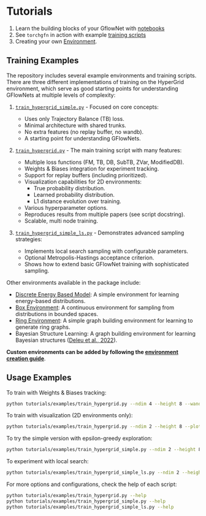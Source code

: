 # Tutorials

1. Learn the building blocks of your GflowNet with [notebooks](https://github.com/gfnorg/torchgfn/tree/master/tutorials/notebooks/)
2. See `torchgfn` in action with example [training scripts](https://github.com/gfnorg/torchgfn/tree/master/tutorials/examples/)
3. Creating your own [Environment](docs/source/guides/creating_environments.md).

## Training Examples

The repository includes several example environments and training scripts. There are three different implementations of training on the HyperGrid environment, which serve as good starting points for understanding GFlowNets at multiple levels of complexity:

1. [`train_hypergrid_simple.py`](https://github.com/GFNOrg/torchgfn/blob/master/tutorials/examples/train_hypergrid_simple.py) - Focused on core concepts:
   - Uses only Trajectory Balance (TB) loss.
   - Minimal architecture with shared trunks.
   - No extra features (no replay buffer, no wandb).
   - A starting point for understanding GFlowNets.

2. [`train_hypergrid.py`](https://github.com/GFNOrg/torchgfn/blob/master/tutorials/examples/train_hypergrid.py) - The main training script with many features:
   - Multiple loss functions (FM, TB, DB, SubTB, ZVar, ModifiedDB).
   - Weights & Biases integration for experiment tracking.
   - Support for replay buffers (including prioritized).
   - Visualization capabilities for 2D environments:
     * True probability distribution.
     * Learned probability distribution.
     * L1 distance evolution over training.
   - Various hyperparameter options.
   - Reproduces results from multiple papers (see script docstring).
   - Scalable, multi node training.

3. [`train_hypergrid_simple_ls.py`](https://github.com/GFNOrg/torchgfn/blob/master/tutorials/examples/train_hypergrid_simple_ls.py) - Demonstrates advanced sampling strategies:
   - Implements local search sampling with configurable parameters.
   - Optional Metropolis-Hastings acceptance criterion.
   - Shows how to extend basic GFlowNet training with sophisticated sampling.

Other environments available in the package include:

- [Discrete Energy Based Model](https://github.com/GFNOrg/torchgfn/blob/master/tutorials/examples/train_discreteebm.py): A simple environment for learning energy-based distributions.
- [Box Environment](https://github.com/GFNOrg/torchgfn/blob/master/tutorials/examples/train_box.py): A continuous environment for sampling from distributions in bounded spaces.
- [Ring Environment](https://github.com/GFNOrg/torchgfn/blob/master/tutorials/examples/train_graph_ring.py): A simple graph building environment for learning to generate ring graphs.
- Bayesian Structure Learning: A graph building environment for learning Bayesian structures ([Deleu et al., 2022](https://arxiv.org/abs/2202.13903)).


**Custom environments can be added by following the [environment creation guide](docs/source/guides/creating_environments.md)**.

## Usage Examples

To train with Weights & Biases tracking:
```bash
python tutorials/examples/train_hypergrid.py --ndim 4 --height 8 --wandb_project your_project_name
```

To train with visualization (2D environments only):
```bash
python tutorials/examples/train_hypergrid.py --ndim 2 --height 8 --plot
```

To try the simple version with epsilon-greedy exploration:
```bash
python tutorials/examples/train_hypergrid_simple.py --ndim 2 --height 8 --epsilon 0.1
```

To experiment with local search:
```bash
python tutorials/examples/train_hypergrid_simple_ls.py --ndim 2 --height 8 --n_local_search_loops 2 --back_ratio 0.5 --use_metropolis_hastings
```

For more options and configurations, check the help of each script:
```bash
python tutorials/examples/train_hypergrid.py --help
python tutorials/examples/train_hypergrid_simple.py --help
python tutorials/examples/train_hypergrid_simple_ls.py --help
```
